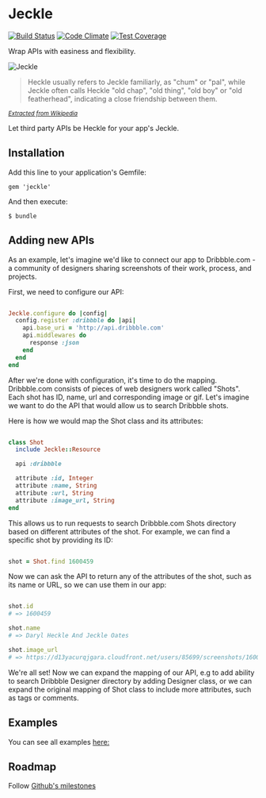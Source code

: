 # Jeckle

[![Build Status](https://travis-ci.org/tomas-stefano/jeckle.svg?branch=master)](https://travis-ci.org/tomas-stefano/jeckle)
[![Code Climate](https://codeclimate.com/github/tomas-stefano/jeckle.png)](https://codeclimate.com/github/tomas-stefano/jeckle)
[![Test Coverage](https://codeclimate.com/github/tomas-stefano/jeckle/coverage.png)](https://codeclimate.com/github/tomas-stefano/jeckle)

Wrap APIs with easiness and flexibility.

<img src="http://www.toonopedia.com/hekljekl.jpg" alt="Jeckle" />

> Heckle usually refers to Jeckle familiarly, as "chum" or "pal", while Jeckle
often calls Heckle "old chap", "old thing", "old boy" or "old featherhead",
indicating a close friendship between them.

<small>*[Extracted from Wikipedia](http://en.wikipedia.org/wiki/Heckle_and_Jeckle)*</small>

Let third party APIs be Heckle for your app's Jeckle.

## Installation

Add this line to your application's Gemfile:

    gem 'jeckle'

And then execute:

    $ bundle

## Adding new APIs

As an example, let's imagine we'd like to connect our app to Dribbble.com - a community of designers sharing screenshots of their work, process, and projects.

First, we need to configure our API:

``` ruby

Jeckle.configure do |config|
  config.register :dribbble do |api|
    api.base_uri = 'http://api.dribbble.com'
    api.middlewares do
      response :json
    end
  end
end

```

After we're done with configuration, it's time to do the mapping. Dribbble.com consists of pieces of web designers work called "Shots". Each shot has ID, name, url and corresponding image or gif. Let's imagine we want to do the API that would allow us to search Dribbble shots.

Here is how we would map the Shot class and its attributes:

``` ruby

class Shot
  include Jeckle::Resource

  api :dribbble

  attribute :id, Integer
  attribute :name, String
  attribute :url, String
  attribute :image_url, String
end

```


This allows us to run requests to search Dribbble.com Shots directory based on different attributes of the shot. For example, we can find a specific shot by providing its ID:

``` ruby

shot = Shot.find 1600459

```

Now we can ask the API to return any of the attributes of the shot, such as its name or URL, so we can use them in our app:

``` ruby

shot.id
# => 1600459

shot.name
# => Daryl Heckle And Jeckle Oates

shot.image_url
# => https://d13yacurqjgara.cloudfront.net/users/85699/screenshots/1600459/daryl_heckle_and_jeckle_oates-dribble.jpg

``` 

We're all set! Now we can expand the mapping of our API, e.g to add ability to search Dribbble Designer directory by adding Designer class, or we can expand the original mapping of Shot class to include more attributes, such as tags or comments.

## Examples

You can see all examples [here:](https://github.com/tomas-stefano/jeckle/tree/master/examples)

## Roadmap

Follow [Github's milestones](https://github.com/tomas-stefano/jeckle/milestones)
